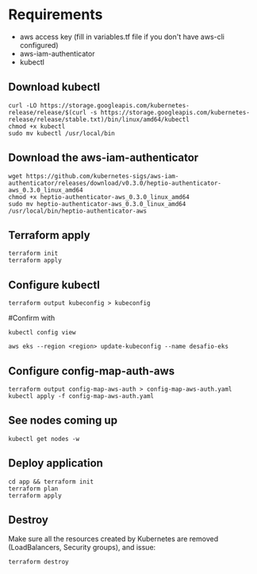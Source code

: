 # Requirements
- aws access key (fill in variables.tf file if you don't have aws-cli configured)
- aws-iam-authenticator
- kubectl

## Download kubectl
```
curl -LO https://storage.googleapis.com/kubernetes-release/release/$(curl -s https://storage.googleapis.com/kubernetes-release/release/stable.txt)/bin/linux/amd64/kubectl
chmod +x kubectl
sudo mv kubectl /usr/local/bin
```

## Download the aws-iam-authenticator
```
wget https://github.com/kubernetes-sigs/aws-iam-authenticator/releases/download/v0.3.0/heptio-authenticator-aws_0.3.0_linux_amd64
chmod +x heptio-authenticator-aws_0.3.0_linux_amd64
sudo mv heptio-authenticator-aws_0.3.0_linux_amd64 /usr/local/bin/heptio-authenticator-aws
```


## Terraform apply
```
terraform init
terraform apply
```

## Configure kubectl
```
terraform output kubeconfig > kubeconfig
```
#Confirm with
```
kubectl config view
```
```
aws eks --region <region> update-kubeconfig --name desafio-eks
```

## Configure config-map-auth-aws
```
terraform output config-map-aws-auth > config-map-aws-auth.yaml
kubectl apply -f config-map-aws-auth.yaml
```

## See nodes coming up
```
kubectl get nodes -w
```

## Deploy application 
```
cd app && terraform init
terraform plan
terraform apply
```

## Destroy
Make sure all the resources created by Kubernetes are removed (LoadBalancers, Security groups), and issue:
```
terraform destroy
```

